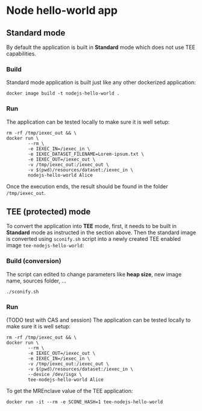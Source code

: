 # Node hello-world app

## Standard mode
By default the application is built in **Standard** mode which
does not use TEE capabilities.

### Build
Standard mode application is built just like any other dockerized
application:
```
docker image build -t nodejs-hello-world .
```

### Run
The application can be tested locally to make sure it is well setup:
```
rm -rf /tmp/iexec_out && \
docker run \
        --rm \
        -e IEXEC_IN=/iexec_in \
        -e IEXEC_DATASET_FILENAME=Lorem-ipsum.txt \
        -e IEXEC_OUT=/iexec_out \
        -v /tmp/iexec_out:/iexec_out \
        -v $(pwd)/resources/dataset:/iexec_in \
        nodejs-hello-world Alice
```
Once the execution ends, the result should be found in the folder
`/tmp/iexec_out`.

## TEE (protected) mode
To convert the application into **TEE** mode, first, it needs to be
built in **Standard** mode as instructed in the section above.
Then the standard image is converted using `sconify.sh` script into
a newly created TEE enabled image `tee-nodejs-hello-world`:

### Build (conversion)
The script can edited to change parameters like **heap size**, new
image name, sources folder, ...

```
./sconify.sh
```

### Run
(TODO test with CAS and session)
The application can be tested locally to make sure it is well setup:
```
rm -rf /tmp/iexec_out && \
docker run \
        --rm \
        -e IEXEC_OUT=/iexec_out \
        -e IEXEC_IN=/iexec_in \
        -v /tmp/iexec_out:/iexec_out \
        -v $(pwd)/resources/dataset:/iexec_in \
        --device /dev/isgx \
        tee-nodejs-hello-world Alice
```
To get the MREnclave value of the TEE application:
```
docker run -it --rm -e SCONE_HASH=1 tee-nodejs-hello-world
```

<!-- ```
docker run -it --rm \
            -v /var/run/docker.sock:/var/run/docker.sock \
            registry.scontain.com:5050/sconecuratedimages/iexec-sconify-image:5.3.3 \
            sconify_iexec \
                --name=nodeHelloWorld \
                --from=nodejs-hello-world \
                --to=nexus.iex.ec/tee-nodejs-hello-world:6.2.0 \
                --binary-fs \
                --fs-dir=/app \
                --host-path=/etc/hosts \
                --host-path=/etc/resolv.conf \
                --binary="/usr/local/bin/node" \
                --heap="1G" \
                --dlopen="2" \
                --no-color \
                --verbose \
                --command="node /app/app.js"
``` -->